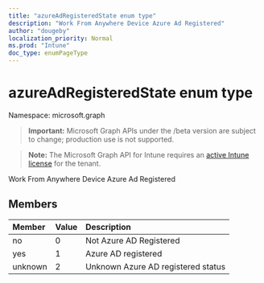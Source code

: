 ```yaml
---
title: "azureAdRegisteredState enum type"
description: "Work From Anywhere Device Azure Ad Registered"
author: "dougeby"
localization_priority: Normal
ms.prod: "Intune"
doc_type: enumPageType
---
```


# azureAdRegisteredState enum type

Namespace: microsoft.graph

> **Important:** Microsoft Graph APIs under the /beta version are subject to change; production use is not supported.

> **Note:** The Microsoft Graph API for Intune requires an [active Intune license](https://go.microsoft.com/fwlink/?linkid=839381) for the tenant.

Work From Anywhere Device Azure Ad Registered

## Members
|Member|Value|Description|
|:---|:---|:---|
|no|0|Not Azure AD Registered|
|yes|1|Azure AD registered|
|unknown|2|Unknown Azure AD registered status|



